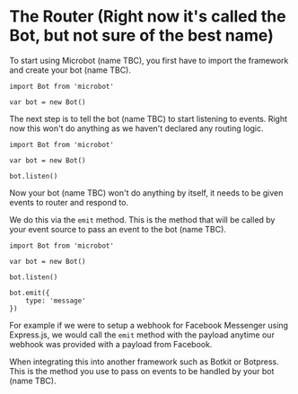 # The Router (Right now it's called the Bot, but not sure of the best name)

To start using Microbot (name TBC), you first have to import the framework
and create your bot (name TBC).

```
import Bot from 'microbot'

var bot = new Bot()
```

The next step is to tell the bot (name TBC) to start listening to events. Right now
this won't do anything as we haven't declared any routing logic.

```
import Bot from 'microbot'

var bot = new Bot()

bot.listen()
```

Now your bot (name TBC) won't do anything by itself, it needs to be given events to router
and respond to.

We do this via the `emit` method. This is the method that will be
called by your event source to pass an event to the bot (name TBC).

```
import Bot from 'microbot'

var bot = new Bot()

bot.listen()

bot.emit({
    type: 'message'
})
```

For example if we were to setup a webhook for Facebook Messenger using Express.js,
we would call the `emit` method with the payload anytime our webhook was provided
with a payload from Facebook.

When integrating this into another framework such as Botkit or Botpress. This is the
method you use to pass on events to be handled by your bot (name TBC).

